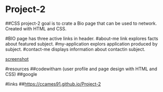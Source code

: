 # Project-2
##CSS project-2 goal is to crate a Bio page that can be used to network. Created with HTML and CSS.

#BIO page has three active links in header.
#about-me link explores facts about featured subject.
#my-application explors application produced by subject.
#contact-me displays information about contactin subject.

[screenshot](./assets/images/Web%20capture_17-6-2023_141430_.jpeg)

#resources
##codewitham (user profile and page design with HTML and CSS)
##google

#links
##https://ccames91.github.io/Project-2